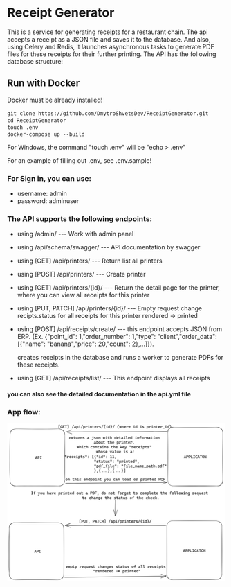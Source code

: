 # Receipt Generator


This is a service for generating receipts for a restaurant chain.  The api accepts a receipt as a JSON file and saves it to the database. And also, using Celery and Redis, it launches asynchronous tasks to generate PDF files for these receipts for their further printing.
The API has the following database structure:



## Run with Docker

Docker must be already installed!

```shell
git clone https://github.com/DmytroShvetsDev/ReceiptGenerator.git
cd ReceiptGenerator
touch .env
docker-compose up --build
```
For Windows, the command "touch .env" will be "echo > .env"

For an example of filling out .env, see .env.sample!


### For Sign in, you can use: 
 - username: admin
 - password: adminuser


### The API supports the following endpoints:
- using /admin/ --- Work with admin panel
- using /api/schema/swagger/ --- API documentation by swagger
- using [GET] /api/printers/ --- Return list all printers
- using [POST] /api/printers/ --- Create printer
- using [GET] /api/printers/{id}/ --- Return the detail page for the printer, where you can view all receipts for this printer
- using [PUT, PATCH] /api/printers/{id}/ --- Empty request change recipts.status for all receipts for this printer rendered -> printed
       
- using [POST] /api/receipts/create/ --- this endpoint accepts JSON from ERP. (Ex. {"point_id": 1,"order_number":
        1,"type": "client","order_data": [{"name": "banana","price": 20,"count": 2},...]}). 
        
    creates receipts in the database and runs a worker to generate PDFs for these receipts.
- using [GET] /api/receipts/list/ --- This endpoint displays all receipts

#### you can also see the detailed documentation in the api.yml file

### App flow:

![App flow](App_flow.png)